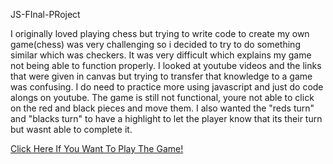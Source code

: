  JS-FInal-PRoject

I originally loved playing chess but trying to write code to create my own game(chess) was very challenging so i decided to try to do something similar which was checkers. It was very difficult which explains my game not being able to function properly. I looked at youtube videos and the links that were given in canvas but trying to transfer that knowledge to a game was confusing. I do need to practice more using javascript and just do code alongs on youtube. The game is still not functional, youre not able to click on the red and black pieces and move them. I also wanted the "reds turn" and "blacks turn" to have a highlight to let the player know that its their turn but wasnt able to complete it.

[Click Here If You Want To Play The Game!](JS-FInal-PRoject/checkers.html)
